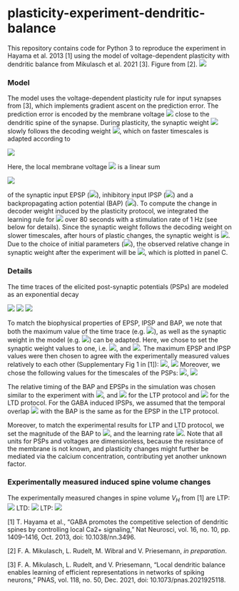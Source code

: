 # plasticity-experiment-dendritic-balance
This repository contains code for Python 3 to reproduce the experiment in Hayama et al. 2013 [1] using the model of voltage-dependent plasticity with dendritic balance from Mikulasch et al. 2021 [3]. Figure from [2].
![](https://pad.gwdg.de/uploads/c4ea241992182d482dec04a57.png)

### Model
The model uses the voltage-dependent plasticity rule for input synapses from [3], which implements gradient ascent on the prediction error. The prediction error is encoded by the membrane voltage <img src="https://render.githubusercontent.com/render/math?math=u(t)"> close to the dendritic spine of the synapse. During plasticity, the synaptic weight <img src="https://render.githubusercontent.com/render/math?math=F"> slowly follows the decoding weight <img src="https://render.githubusercontent.com/render/math?math=D">, which on faster timescales is adapted according to

<img src="https://render.githubusercontent.com/render/math?math=\frac{dD}{dt} = \eta_D z^{\text{BAP}}(t)\frac{u(t)}{F}."> 

Here, the local membrane voltage <img src="https://render.githubusercontent.com/render/math?math=u(t)"> is a linear sum

<img src="https://render.githubusercontent.com/render/math?math=F x^{\text{EPSP}}(t) + W z^{\text{IPSP}}(t) - D F z^{\text{BAP}}(t))">

of the synaptic input EPSP (<img src="https://render.githubusercontent.com/render/math?math=F x^{\text{EPSP}}"/>), inhibitory input IPSP (<img src="https://render.githubusercontent.com/render/math?math=W z^{\text{IPSP}}">) and a backpropagating action potential (BAP) (<img src="https://render.githubusercontent.com/render/math?math=DFz^{\text{BAP}}">). To compute the change in decoder weight induced by the plasticity protocol, we integrated the learning rule for <img src="https://render.githubusercontent.com/render/math?math=\frac{dD}{dt}"> over 80 seconds with a stimulation rate of 1 Hz (see below for details).
Since the synaptic weight follows the decoding weight on slower timescales, after hours of plastic changes, the synaptic weight is <img src="https://render.githubusercontent.com/render/math?math=F=D">. Due to the choice of initial parameters (<img src="https://render.githubusercontent.com/render/math?math=F_0 = D_0 = 1">), the observed relative change in synaptic weight after the experiment will be <img src="https://render.githubusercontent.com/render/math?math=\Delta F/F_0 = \Delta D/D_0 = D-1">, which is plotted in panel C.

### Details
The time traces of the elicited post-synaptic potentials (PSPs) are modeled as an exponential decay 

<img src="https://render.githubusercontent.com/render/math?math=x^{\text{EPSP}}(t) = x^{\text{EPSP}}_{\text{max}} \exp(-(t-t^{\text{EPSP}})/\tau^{\text{EPSP}}),">

<img src="https://render.githubusercontent.com/render/math?math=z^{\text{IPSP}}(t) = z^{\text{IPSP}}_{\text{max}} \exp(-(t-t^{\text{IPSP}})/\tau^{\text{IPSP}}),"> 

<img src="https://render.githubusercontent.com/render/math?math=z^{\text{BAP}}(t) = z^{\text{BAP}}_{\text{max}} \exp(-(t-t^{\text{BAP}})/\tau^{\text{BAP}}).">

To match the biophysical properties of EPSP, IPSP and BAP, we note that both the maximum value of the time trace (e.g. <img src="https://render.githubusercontent.com/render/math?math=x^{\text{EPSP}}_{\text{max}}">), as well as the synaptic weight in the model (e.g. <img src="https://render.githubusercontent.com/render/math?math=F">) can be adapted. Here, we chose to set the synaptic weight values to one, i.e. <img src="https://render.githubusercontent.com/render/math?math=D=F=1">, and <img src="https://render.githubusercontent.com/render/math?math=W = -1 ">. The maximum EPSP and IPSP values were then chosen to agree with the experimentally measured values relatively to each other (Supplementary Fig 1 in [1]): <img src="https://render.githubusercontent.com/render/math?math=x^{\text{EPSP}}_{\text{max}} \approx 70 ">, <img src="https://render.githubusercontent.com/render/math?math=z^{\text{IPSP}}_{\text{max}} \approx 45.">
Moreover, we chose the following values for the timescales of the PSPs: <img src="https://render.githubusercontent.com/render/math?math=\tau^{\text{EPSP}} = 10 \,\text{ms}">, <img src="https://render.githubusercontent.com/render/math?math=\tau^{\text{BAP}} = 5 \,\text{ms}.">
  
The relative timing of the BAP and EPSPs in the simulation was chosen similar to the experiment with <img src="https://render.githubusercontent.com/render/math?math=t^{\text{BAP}} = 10\,\text{ms}">, and <img src="https://render.githubusercontent.com/render/math?math=t^{\text{EPSP}} = 10\,\text{ms}"> for the LTP protocol and  <img src="https://render.githubusercontent.com/render/math?math=t^{\text{EPSP}} = 25\,\text{ms}"> for the LTD protocol. For the GABA induced IPSPs, we assumed that the temporal overlap <img src="https://render.githubusercontent.com/render/math?math=\int_0^T dt\, z^{\text{BAP}}(t)z^{\text{IPSP}}(t)"> with the BAP is the same as for the EPSP in the LTP protocol.

Moreover, to match the experimental results for LTP and LTD protocol, we set the magnitude of the BAP to <img src="https://render.githubusercontent.com/render/math?math=z_{\text{max}}^{\text{BAP}} =1">, and the learning rate <img src="https://render.githubusercontent.com/render/math?math=\eta_D = 3.4\cdot 10^{-5}">. Note that all units for PSPs and voltages are dimensionless, because the resistance of the membrane is not known, and plasticity changes might further be mediated via the calcium concentration, contributing yet another unknown factor.

### Experimentally measured induced spine volume changes
The experimentally measured changes in spine volume $V_H$ from [1] are
LTP: <img src="https://render.githubusercontent.com/render/math?math=\Delta V_H \approx 63 \pm 21 %">
LTD: <img src="https://render.githubusercontent.com/render/math?math=\Delta V_H \approx 2.9 \pm 3.7 %">
LTP: <img src="https://render.githubusercontent.com/render/math?math=\Delta V_H \approx - 38.0 \pm 5.2 %">

[1] T. Hayama et al., “GABA promotes the competitive selection of dendritic spines by controlling local Ca2+ signaling,” Nat Neurosci, vol. 16, no. 10, pp. 1409–1416, Oct. 2013, doi: 10.1038/nn.3496.

[2] F. A. Mikulasch, L. Rudelt, M. Wibral and V. Priesemann, *in preparation*.

[3] F. A. Mikulasch, L. Rudelt, and V. Priesemann, “Local dendritic balance enables learning of efficient representations in networks of spiking neurons,” PNAS, vol. 118, no. 50, Dec. 2021, doi: 10.1073/pnas.2021925118.
